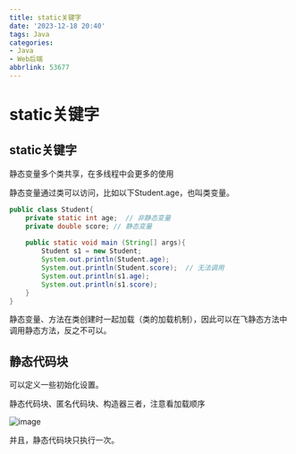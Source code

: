 ```yaml
---
title: static关键字
date: '2023-12-18 20:40'
tags: Java
categories: 
- Java
- Web后端
abbrlink: 53677
---
```

<meta name="referrer" content="no-referrer" />

# static关键字

## static关键字

静态变量多个类共享，在多线程中会更多的使用

静态变量通过类可以访问，比如以下Student.age，也叫类变量。

```java
public class Student{
    private static int age;  // 非静态变量
    private double score; // 静态变量
    
    public static void main (String[] args){
        Student s1 = new Student;
        System.out.println(Student.age);
        System.out.println(Student.score);  // 无法调用      
        System.out.println(s1.age);
        System.out.println(s1.score); 
    }
}
```

静态变量、方法在类创建时一起加载（类的加载机制），因此可以在飞静态方法中调用静态方法，反之不可以。

## 静态代码块

可以定义一些初始化设置。

静态代码块、匿名代码块、构造器三者，注意看加载顺序

![image](https://hedy-1321816972.cos.ap-guangzhou.myqcloud.com/img/blog202312192142106.webp)

并且，静态代码块只执行一次。